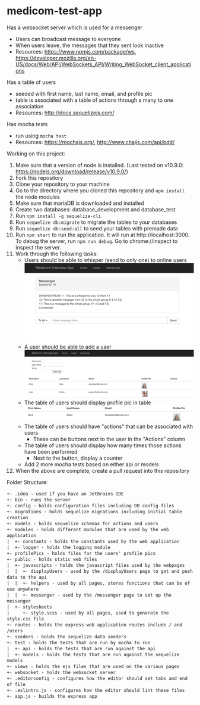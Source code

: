# medicom-test-app

Has a websocket server which is used for a messenger
* Users can broadcast message to everyone
* When users leave, the messages that they sent look inactive
* Resources: https://www.npmjs.com/package/ws, https://developer.mozilla.org/en-US/docs/Web/API/WebSockets_API/Writing_WebSocket_client_applications

Has a table of users
* seeded with first name, last name, email, and profile pic
* table is associated with a table of actions through a many to one association
* Resources: http://docs.sequelizejs.com/

Has mocha tests
* run using ```mocha test```
* Resources: https://mochajs.org/, http://www.chaijs.com/api/bdd/

Working on this project:
1. Make sure that a version of node is installed. (Last tested on v10.9.0: https://nodejs.org/download/release/v10.9.0/)
2. Fork this repository
3. Clone your repository to your machine
4. Go to the directory where you cloned this repository and ```npm install``` the node modules
5. Make sure that mariaDB is downloaded and installed
6. Create two databases: database_development and database_test
7. Run ```npm install -g sequelize-cli```
8. Run ```sequelize db:migrate``` to migrate the tables to your databases
9. Run ```sequelize db:seed:all``` to seed your tables with premade data
10. Run ```npm start``` to run the application. It will run at http://localhost:3000. To debug the server, run ```npm run debug```. Go to chrome://inspect to inspect the server.
11. Work through the following tasks:
    - Users should be able to whisper (send to only one) to online users
    ![Alt text](readmePics/whisper.png?raw=true "Whisper")
    - A user should be able to add a user
    ![Alt text](readmePics/addUser.png?raw=true "Add User")
    - The table of users should display profile pic in table
    ![Alt text](readmePics/profilePic.png?raw=true "Profile Pic")
    - The table of users should have "actions" that can be associated with users
        * These can be buttons next to the user in the "Actions" column
    - The table of users should display how many times those actions have been performed
        * Next to the button, display a counter
    - Add 2 more mocha tests based on either api or models
12. When the above are complete, create a pull request into this repository

Folder Structure:
```
+- .idea - used if you have an JetBrains IDE  
+- bin - runs the server  
+- config - holds configuration files including DB config files  
+- migrations - holds sequelize migrations including initial table creation  
+- models - holds sequelize schemas for actions and users  
+- modules - holds different modules that are used by the web application  
|  +- constants - holds the constants used by the web application
|  +- logger - holds the logging module
+- profilePics - holds files for the users' profile pics  
+- public - holds static web files  
|  +- javascripts - holds the javascript files used by the webpages
|  |  +- displayUsers - used by the /displayUsers page to get and push data to the api
|  |  +- helpers - used by all pages, stores functions that can be of use anywhere
|  |  +- messenger - used by the /messenger page to set up the messenger
|  +- stylesheets
|     +- style.scss - used by all pages, used to generate the style.css file
+- routes - holds the express web application routes include / and /users  
+- seeders - holds the sequelize data seeders  
+- test - holds the tests that are run by mocha to run
|  +- api - holds the tests that are run against the api
|  +- models - holds the tests that are run against the sequelize models
+- views - holds the ejs files that are used on the various pages  
+- websocket - holds the websocket server  
+- .editorconfig - configures how the editor should set tabs and end of file  
+- .eslintrc.js - configures how the editor should lint these files  
+- app.js - builds the express app  
```
